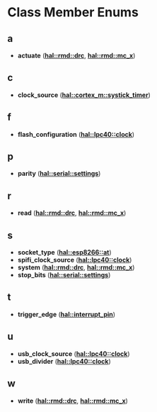 
# Class Member Enums



## a

* **actuate** ([**hal::rmd::drc**](classhal_1_1rmd_1_1drc.md), [**hal::rmd::mc\_x**](classhal_1_1rmd_1_1mc__x.md))


## c

* **clock\_source** ([**hal::cortex\_m::systick\_timer**](classhal_1_1cortex__m_1_1systick__timer.md))


## f

* **flash\_configuration** ([**hal::lpc40::clock**](classhal_1_1lpc40_1_1clock.md))


## p

* **parity** ([**hal::serial::settings**](structhal_1_1serial_1_1settings.md))


## r

* **read** ([**hal::rmd::drc**](classhal_1_1rmd_1_1drc.md), [**hal::rmd::mc\_x**](classhal_1_1rmd_1_1mc__x.md))


## s

* **socket\_type** ([**hal::esp8266::at**](classhal_1_1esp8266_1_1at.md))
* **spifi\_clock\_source** ([**hal::lpc40::clock**](classhal_1_1lpc40_1_1clock.md))
* **system** ([**hal::rmd::drc**](classhal_1_1rmd_1_1drc.md), [**hal::rmd::mc\_x**](classhal_1_1rmd_1_1mc__x.md))
* **stop\_bits** ([**hal::serial::settings**](structhal_1_1serial_1_1settings.md))


## t

* **trigger\_edge** ([**hal::interrupt\_pin**](classhal_1_1interrupt__pin.md))


## u

* **usb\_clock\_source** ([**hal::lpc40::clock**](classhal_1_1lpc40_1_1clock.md))
* **usb\_divider** ([**hal::lpc40::clock**](classhal_1_1lpc40_1_1clock.md))


## w

* **write** ([**hal::rmd::drc**](classhal_1_1rmd_1_1drc.md), [**hal::rmd::mc\_x**](classhal_1_1rmd_1_1mc__x.md))




